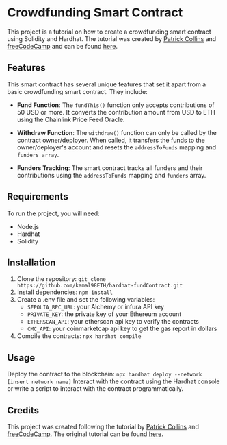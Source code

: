 # Crowdfunding Smart Contract

This project is a tutorial on how to create a crowdfunding smart contract using Solidity and Hardhat. The tutorial was created by [Patrick Collins](https://github.com/PatrickAlphaC) and [freeCodeCamp](https://www.freecodecamp.org/) and can be found [here](https://github.com/smartcontractkit/full-blockchain-solidity-course-js#lesson-7-hardhat-fund-me).

## Features

This smart contract has several unique features that set it apart from a basic crowdfunding smart contract. They include:

-   **Fund Function**: The `fundThis()` function only accepts contributions of 50 USD or more. It converts the contribution amount from USD to ETH using the Chainlink Price Feed Oracle.

-   **Withdraw Function**: The `withdraw()` function can only be called by the contract owner/deployer. When called, it transfers the funds to the owner/deployer's account and resets the `addressToFunds` mapping and `funders array`.

-   **Funders Tracking**: The smart contract tracks all funders and their contributions using the `addressToFunds` mapping and `funders` array.

## Requirements

To run the project, you will need:

-   Node.js
-   Hardhat
-   Solidity

## Installation

1. Clone the repository: `git clone https://github.com/kamal98ETH/hardhat-fundContract.git`
2. Install dependencies: `npm install`
3. Create a .env file and set the following variables:
    - `SEPOLIA_RPC_URL`: your Alchemy or infura API key
    - `PRIVATE_KEY`: the private key of your Ethereum account
    - `ETHERSCAN_API`: your etherscan api key to verify the contracts
    - `CMC_API`: your coinmarketcap api key to get the gas report in dollars
4. Compile the contracts: `npx hardhat compile`

## Usage

Deploy the contract to the blockchain: `npx hardhat deploy --network [insert network name]`
Interact with the contract using the Hardhat console or write a script to interact with the contract programmatically.

## Credits

This project was created following the tutorial by [Patrick Collins](https://github.com/PatrickAlphaC) and [freeCodeCamp](https://www.freecodecamp.org/). The original tutorial can be found [here](https://github.com/smartcontractkit/full-blockchain-solidity-course-js#lesson-7-hardhat-fund-me).
